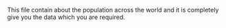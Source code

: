 This file contain about the population across the world and it is completely give you the data which you are required.
